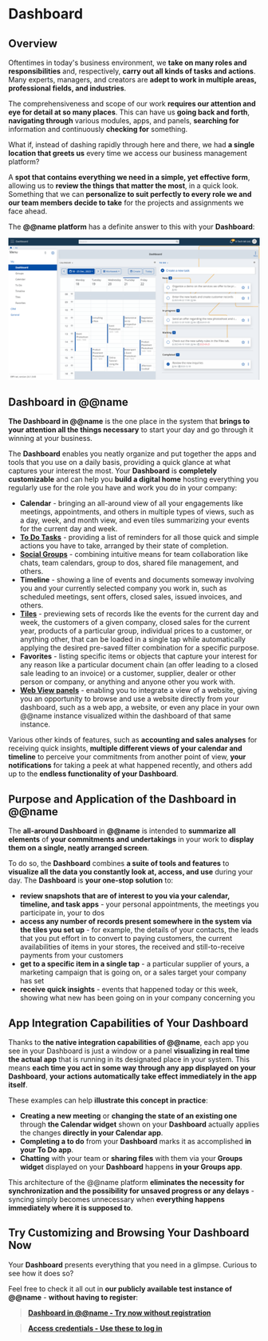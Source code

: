 # Dashboard

## Overview

Oftentimes in today's business environment, we **take on many roles and responsibilities** and, respectively, **carry out all kinds of tasks and actions**. 
Many experts, managers, and creators are **adept to work in multiple areas, professional fields, and industries**.  

The comprehensiveness and scope of our work **requires our attention and eye for detail at so many places**. 
This can have us **going back and forth**, **navigating through** various modules, apps, and panels, **searching for** information and continuously **checking for** something.  

What if, instead of dashing rapidly through here and there, we had **a single location that greets us** every time we access our business management platform?  

A **spot that contains everything we need in a simple, yet effective form**, allowing us to **review the things that matter the most**, in a quick look. 
Something that we can **personalize to suit perfectly to every role we and our team members decide to take** for the projects and assignments we face ahead.  

The **@@name platform** has a definite answer to this with your **Dashboard**:  

![Dashboard](ERP-net-dashboard.png)  

## Dashboard in @@name

**The Dashboard in @@name** is the one place in the system that **brings to your attention all the things necessary** to start your day and go through it winning at your business.  

The **Dashboard** enables you neatly organize and put together the apps and tools that you use on a daily basis, providing a quick glance at what captures your interest the most. 
Your **Dashboard** is **completely customizable** and can help you **build a digital home** hosting everything you regularly use for the role you have and work you do in your company:  

* **Calendar** - bringing an all-around view of all your engagements like meetings, appointments, and others in multiple types of views, such as a day, week, and month view, and even tiles summarizing your events for the current day and week. 
* **[To Do Tasks](~/features/my-apps/todo.md)** - providing a list of reminders for all those quick and simple actions you have to take, arranged by their state of completion. 
* **[Social Groups](~/features/my-apps/team-collaboration.md)** - combining intuitive means for team collaboration like chats, team calendars, group to dos, shared file management, and others. 
* **Timeline** - showing a line of events and documents someway involving you and your currently selected company you work in, such as scheduled meetings, sent offers, closed sales, issued invoices, and others. 
* **[Tiles](~/features/my-apps/tiles.md)** - previewing sets of records like the events for the current day and week, the customers of a given company, closed sales for the current year, products of a particular group, individual prices to a customer, or anything other, that can be loaded in a single tap while automatically applying the desired pre-saved filter combination for a specific purpose. 
* **Favorites** - listing specific items or objects that capture your interest for any reason like a particular document chain (an offer leading to a closed sale leading to an invoice) or a customer, supplier, dealer or other person or company, or anything and anyone other you work with. 
* **[Web View panels](~/features/ui-ux-features/web-view.md)** - enabling you to integrate a view of a website, giving you an opportunity to browse and use a website directly from your dashboard, such as a web app, a website, or even any place in your own @@name instance visualized within the dashboard of that same instance.  

Various other kinds of features, such as **accounting and sales analyses** for receiving quick insights, **multiple different views of your calendar and timeline** to perceive your commitments from another point of view, **your notifications** for taking a peek at what happened recently, and others add up to the **endless functionality of your Dashboard**.  

## Purpose and Application of the Dashboard in @@name

The **all-around Dashboard** in **@@name** is intended to **summarize all elements** of **your commitments and undertakings** in your work to **display them on a single, neatly arranged screen**.  

To do so, the **Dashboard** combines **a suite of tools and features** to **visualize all the data you constantly look at, access, and use** during your day. 
The **Dashboard** is **your one-stop solution** to:  

* **review snapshots that are of interest to you via your calendar, timeline, and task apps** - your personal appointments, the meetings you participate in, your to dos 
* **access any number of records present somewhere in the system via the tiles you set up** - for example, the details of your contacts, the leads that you put effort in to convert to paying customers, the current availabilities of items in your stores, the received and still-to-receive payments from your customers 
* **get to a specific item in a single tap** - a particular supplier of yours, a marketing campaign that is going on, or a sales target your company has set 
* **receive quick insights** - events that happened today or this week, showing what new has been going on in your company concerning you  

## App Integration Capabilities of Your Dashboard

Thanks to **the native integration capabilities of @@name**, each app you see in your Dashboard is just a window or a panel **visualizing in real time the actual app** that is running in its designated place in your system. 
This means **each time you act in some way through any app displayed on your Dashboard**, **your actions automatically take effect immediately in the app itself**.  

These examples can help **illustrate this concept in practice**:  

* **Creating a new meeting** or **changing the state of an existing one** through **the Calendar widget** shown on your **Dashboard** actually applies the changes **directly in your Calendar app**. 
* **Completing a to do** from your **Dashboard** marks it as accomplished **in your To Do app**.
* **Chatting** with your team or **sharing files** with them via your **Groups widget** displayed on your **Dashboard** happens **in your Groups app**.  

This architecture of the @@name platform **eliminates the necessity for synchronization and the possibility for unsaved progress or any delays** - syncing simply becomes unnecessary when **everything happens immediately where it is supposed to**.  

## Try Customizing and Browsing Your Dashboard Now

Your **Dashboard** presents everything that you need in a glimpse. 
Curious to see how it does so?  

Feel free to check it all out in **our publicly available test instance of @@name** - **without having to register**:  

> **[Dashboard in @@name - Try now without registration](https://testdb.my.erp.net/cl/dashboard)**  

> **[Access credentials - Use these to log in](~/information/try-our-system.md)**  

